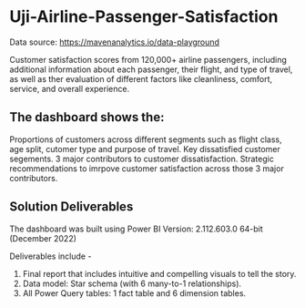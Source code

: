 # Uji-Airline-Passenger-Satisfaction

Data source: https://mavenanalytics.io/data-playground

Customer satisfaction scores from 120,000+ airline passengers, including additional information about each passenger, their flight, and type of travel, as well as ther evaluation of different factors like cleanliness, comfort, service, and overall experience.

## The dashboard shows the:

Proportions of customers across different segments such as flight class, age split, cutomer type and purpose of travel.
Key dissatisfied customer segements.
3 major contributors to customer dissatisfaction.
Strategic recommendations to imrpove customer satisfaction across those 3 major contributors.

## Solution Deliverables
The dashboard was built using Power BI Version: 2.112.603.0 64-bit (December 2022)

Deliverables include -

1. Final report that includes intuitive and compelling visuals to tell the story.
2. Data model: Star schema (with 6 many-to-1 relationships).
3. All Power Query tables: 1 fact table and 6 dimension tables.
